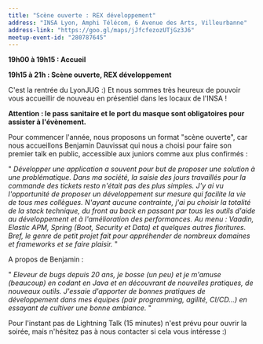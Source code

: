 ```yaml
---
title: "Scène ouverte : REX développement"
address: "INSA Lyon, Amphi Télécom, 6 Avenue des Arts, Villeurbanne"
address-link: "https://goo.gl/maps/jJfcfezozUTjGz3J6"
meetup-event-id: "280787645"
---
```


**19h00 à 19h15 : Accueil**

**19h15 à 21h : Scène ouverte, REX développement**

C'est la rentrée du LyonJUG :)
Et nous sommes très heureux de pouvoir vous accueillir de nouveau en présentiel dans les locaux de l'INSA !

**Attention : le pass sanitaire et le port du masque sont obligatoires pour assister à l'évènement.**

Pour commencer l'année, nous proposons un format "scène ouverte", car nous accueillons Benjamin Dauvissat qui nous a choisi pour faire son premier talk en public, accessible aux juniors comme aux plus confirmés :

" _Développer une application a souvent pour but de proposer une solution à une problématique.
Dans ma société, la saisie des jours travaillés pour la commande des tickets resto n'était pas des plus simples.
J'y ai vu l'opportunité de proposer un développement sur mesure qui facilite la vie de tous mes collègues.
N'ayant aucune contrainte, j'ai pu choisir la totalité de la stack technique, du front au back en passant par tous les outils d'aide au développement et à l'amélioration des performances.
Au menu : Vaadin, Elastic APM, Spring (Boot, Security et Data) et quelques autres fioritures.
Bref, le genre de petit projet fait pour appréhender de nombreux domaines et frameworks et se faire plaisir._ "

A propos de Benjamin :

" _Eleveur de bugs depuis 20 ans, je bosse (un peu) et je m'amuse (beaucoup) en codant en Java et en découvrant de nouvelles pratiques, de nouveaux outils.
J'essaie d'apporter de bonnes pratiques de développement dans mes équipes (pair programming, agilité, CI/CD...) en essayant de cultiver une bonne ambiance._ "

Pour l'instant pas de Lightning Talk (15 minutes) n'est prévu pour ouvrir la soirée, mais n'hésitez pas à nous contacter si cela vous intéresse :)
